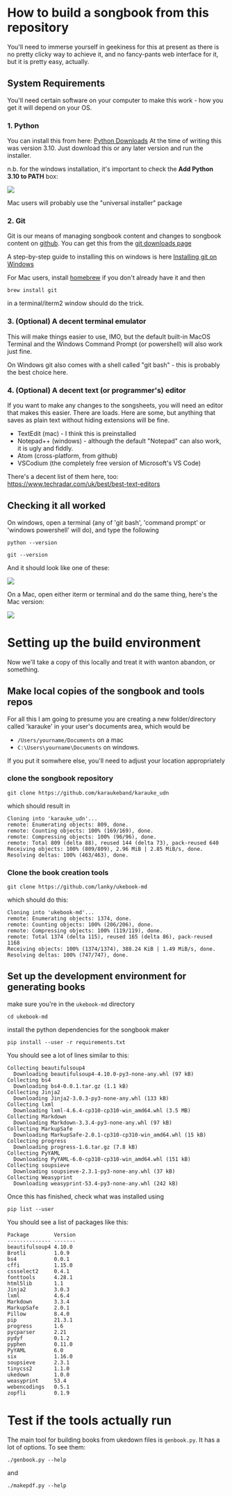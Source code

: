  <!-- markdownlint-disable MD013 MD033-->
 <!-- vim: set tw=100 : -->
# How to build a songbook from this repository

You'll need to immerse yourself in geekiness for this at present as there is no pretty clicky way to
achieve it, and no fancy-pants web interface for it, but it is pretty easy, actually.

## System Requirements

You'll need certain software on your computer to make this work - how you get it will depend on
your OS.

### 1. Python

You can install this from here: [Python Downloads](https://www.python.org/downloads/)
At the time of writing this was version 3.10. Just download this or any later version and run the
installer.

n.b. for the windows installation, it's important to check the **Add Python 3.10 to PATH** box:

<img src="images/python-windows-add-to-path.png" max-width="25%">

Mac users will probably use the "universal installer" package

### 2. Git

Git is our means of managing songbook content and changes to songbook content on
[github](https://github.com). You can get this from the [git downloads
page](https://git-scm.com/downloads)

A step-by-step guide to installing this on windows is here [Installing git on Windows](docs/git-on-windows.md)

For Mac users, install [homebrew](https://brew.sh/) if you don't already have it and then

    brew install git

in a terminal/iterm2 window should do the trick.

### 3. (Optional) A decent terminal emulator

This will make things easier to use, IMO, but the default built-in MacOS Terminal and the Windows
Command Prompt (or powershell) will also work just fine.

On Windows git also comes with a shell called "git bash" - this is probably the best choice here.

### 4. (Optional) A decent text (or programmer's) editor

If you want to make any changes to the songsheets, you will need an editor that makes this easier.
There are loads. Here are some, but anything that saves as plain text without hiding extensions will
be fine.

* TextEdit (mac)  - I think this is preinstalled
* Notepad++ (windows) - although the default "Notepad" can also work, it is ugly and fiddly.
* Atom (cross-platform, from github)
* VSCodium (the completely free version of Microsoft's VS Code)

There's a decent list of them here, too: https://www.techradar.com/uk/best/best-text-editors

## Checking it all worked

On windows, open a terminal (any of 'git bash', 'command prompt' or 'windows powershell' will do),
and type the following

```
python --version

git --version
```

And it should look like one of these:

<img src="images/is-it-all-working-windows.png" max-width="50%">

On a Mac, open either iterm or terminal and do the same thing, here's the Mac version:

<img src="images/is-it-all-working-mac.png" max-width="50%">


# Setting up the build environment

Now we'll take a copy of this locally and treat it with wanton abandon, or something.


## Make local copies of the songbook and tools repos

For all this I am going to presume you are creating a new folder/directory called 'karauke' in your
user's documents area, which would be
- `/Users/yourname/Documents` on a mac
- `C:\Users\yourname\Documents` on windows.

If you put it somwhere else, you'll need to adjust your location appropriately

### clone the songbook repository

    git clone https://github.com/karaukeband/karauke_udn

which should result in

    Cloning into 'karauke_udn'...
    remote: Enumerating objects: 809, done.
    remote: Counting objects: 100% (169/169), done.
    remote: Compressing objects: 100% (96/96), done.
    remote: Total 809 (delta 88), reused 144 (delta 73), pack-reused 640
    Receiving objects: 100% (809/809), 2.96 MiB | 2.85 MiB/s, done.
    Resolving deltas: 100% (463/463), done.

### Clone the book creation tools

    git clone https://github.com/lanky/ukebook-md

which should do this:

    Cloning into 'ukebook-md'...
    remote: Enumerating objects: 1374, done.
    remote: Counting objects: 100% (206/206), done.
    remote: Compressing objects: 100% (119/119), done.
    remote: Total 1374 (delta 115), reused 165 (delta 86), pack-reused 1168
    Receiving objects: 100% (1374/1374), 388.24 KiB | 1.49 MiB/s, done.
    Resolving deltas: 100% (747/747), done.

## Set up the development environment for generating books

make sure you're in the `ukebook-md` directory

    cd ukebook-md

install the python dependencies for the songbook maker

    pip install --user -r requirements.txt

You should see a lot of lines similar to this:

    Collecting beautifulsoup4
      Downloading beautifulsoup4-4.10.0-py3-none-any.whl (97 kB)
    Collecting bs4
      Downloading bs4-0.0.1.tar.gz (1.1 kB)
    Collecting Jinja2
      Downloading Jinja2-3.0.3-py3-none-any.whl (133 kB)
    Collecting lxml
      Downloading lxml-4.6.4-cp310-cp310-win_amd64.whl (3.5 MB)
    Collecting Markdown
      Downloading Markdown-3.3.4-py3-none-any.whl (97 kB)
    Collecting MarkupSafe
      Downloading MarkupSafe-2.0.1-cp310-cp310-win_amd64.whl (15 kB)
    Collecting progress
      Downloading progress-1.6.tar.gz (7.8 kB)
    Collecting PyYAML
      Downloading PyYAML-6.0-cp310-cp310-win_amd64.whl (151 kB)
    Collecting soupsieve
      Downloading soupsieve-2.3.1-py3-none-any.whl (37 kB)
    Collecting Weasyprint
      Downloading weasyprint-53.4-py3-none-any.whl (242 kB)

Once this has finished, check what was installed using

    pip list --user

You should see a list of packages like this:

    Package        Version
    -------------- -------
    beautifulsoup4 4.10.0
    Brotli         1.0.9
    bs4            0.0.1
    cffi           1.15.0
    cssselect2     0.4.1
    fonttools      4.28.1
    html5lib       1.1
    Jinja2         3.0.3
    lxml           4.6.4
    Markdown       3.3.4
    MarkupSafe     2.0.1
    Pillow         8.4.0
    pip            21.3.1
    progress       1.6
    pycparser      2.21
    pydyf          0.1.2
    pyphen         0.11.0
    PyYAML         6.0
    six            1.16.0
    soupsieve      2.3.1
    tinycss2       1.1.0
    ukedown        1.0.0
    weasyprint     53.4
    webencodings   0.5.1
    zopfli         0.1.9

# Test if the tools actually run

The main tool for building books from ukedown files is `genbook.py`. It has a lot of options. To see them:

    ./genbook.py --help

and

    ./makepdf.py --help

